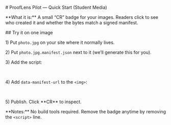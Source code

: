 \# ProofLens Pilot — Quick Start (Student Media)



\*\*What it is:\*\* A small “CR” badge for your images. Readers click to see who created it and whether the bytes match a signed manifest.



\## Try it on one image

1\) Put `photo.jpg` on your site where it normally lives.

2\) Put `photo.jpg.manifest.json` next to it (we’ll generate this for you).

3\) Add the script:

&nbsp;  <script src="https://cdn.jsdelivr.net/gh/prooflens/prooflens-verify-widget@main/dist/prooflens-verify.min.js"></script>

4\) Add `data-manifest-url` to the `<img>`:

&nbsp;  <img src="/images/photo.jpg" data-manifest-url="/images/photo.jpg.manifest.json" alt="">

5\) Publish. Click \*\*CR\*\* to inspect.



\*\*Notes:\*\* No build tools required. Remove the badge anytime by removing the `<script>` line.



